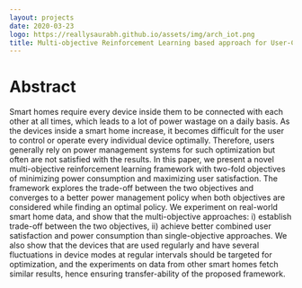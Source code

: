 ```yaml
---
layout: projects
date: 2020-03-23
logo: https://reallysaurabh.github.io/assets/img/arch_iot.png
title: Multi-objective Reinforcement Learning based approach for User-Centric Power Optimization in Smart Home Environments
---
```


# Abstract
Smart homes require every device inside them to be connected with each other at all times, which leads to a lot of power wastage on a daily basis. As the devices inside a smart home increase, it becomes difficult for the user to control or operate every individual device optimally. Therefore, users generally rely on power management systems for such optimization but often are not satisfied with the results. In this paper, we present a novel multi-objective reinforcement learning framework with two-fold objectives of minimizing power consumption and maximizing user satisfaction. The framework explores the trade-off between the two objectives and converges to a better power management policy when both objectives are considered while finding an optimal policy. We experiment on real-world smart home data, and show that the multi-objective approaches: i) establish trade-off between the two objectives, ii) achieve better combined user satisfaction and power consumption than single-objective approaches. We also show that the devices that are used regularly and have several fluctuations in device modes at regular intervals should be targeted for optimization, and the experiments on data from other smart homes fetch similar results, hence ensuring transfer-ability of the proposed framework. 
